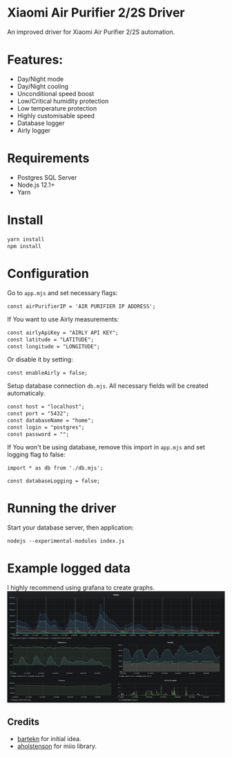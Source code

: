 # Xiaomi Air Purifier 2/2S Driver
An improved driver for Xiaomi Air Purifier 2/2S automation.

# Features:
- Day/Night mode
- Day/Night cooling
- Unconditional speed boost
- Low/Critical humidity protection
- Low temperature protection
- Highly customisable speed
- Database logger
- Airly logger

# Requirements
- Postgres SQL Server
- Node.js 12.1+
- Yarn

# Install
```
yarn install
npm install
```

# Configuration
Go to `app.mjs` and set necessary flags:
```
const airPurifierIP = 'AIR PURIFIER IP ADDRESS';
```
If You want to use Airly measurements:
```
const airlyApiKey = "AIRLY API KEY";
const latitude = "LATITUDE";
const longitude = "LONGITUDE";
```
Or disable it by setting:
```
const enableAirly = false;
```
Setup database connection `db.mjs`. All necessary fields will be created automaticaly.
```
const host = "localhost";
const port = "5432";
const databaseName = "home";
const login = "postgres";
const password = "";
```
If You won't be using database, remove this import in `app.mjs` and set logging flag to false:
```
import * as db from './db.mjs';
```
```
const databaseLogging = false;
```

# Running the driver
Start your database server, then application:
```
nodejs --experimental-modules index.js
```

# Example logged data
I highly recommend using grafana to create graphs.
<img src="screenshots/grafana.PNG" width="600">

## Credits
* [bartekn](https://github.com/bartekn) for initial idea.
* [aholstenson](https://github.com/aholstenson) for miio library.